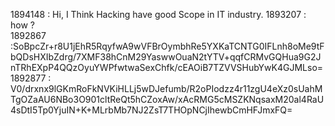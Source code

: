 1894148 : Hi, I Think Hacking have good Scope in IT industry.
1893207 : how ?  
1892867 :SoBpcZr+r8U1jEhR5RqyfwA9wVFBrOymbhRe5YXKaTCNTG0IFLnh8oMe9tFbQDsHXIbZdrg/7XMF38hCnM29YaswwOuaN2tYTV+qqfCRMvGQHua9G2JnTRhEXpP4QQzOyuYWPfwtwaSexChfk/cEAOiB7TZVVSHubYwK4GJMLso=
1892877 : V0/drxnx9lGKmRoFkNVKiHLLj5wDJefumb/R2oPIodzz4r11zgU4eXz0sUahMTgOZaAU6NBo3O901cltReQt5hCZoxAw/xAcRMG5cMSZKNqsaxM20al4RaU4sDtI5Tp0YjuIN+K+MLrbMb7NJ2ZsT7THOpNCjIhewbCmHFJmxFQ=